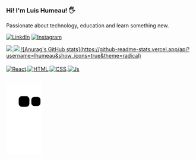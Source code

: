 ### Hi! I'm Luis Humeau! 🖐️
Passionate about technology, education and learn something new.

 

[![LinkdIn](https://img.shields.io/badge/LinkedIn-0077B5?style=for-the-badge&logo=linkedin&logoColor=white)]([https://www.linkedin.com/in/geraldo-ventura-22ab57223/?locale=en_US](https://www.linkedin.com/in/luis-humeau-mgp-506b7680/))
[![Instagram](https://img.shields.io/badge/Instagram-E4405F?style=for-the-badge&logo=instagram&logoColor=white)](https://www.instagram.com/lhumeau/)

 

<div align="left">
<a href="https://github.com/lhumeau">
<img height="180em" src="https://github-readme-stats.vercel.app/api?username=lhumeau&theme=dark&show_icons=true"/>
<img height="180em" src="https://github-readme-stats.vercel.app/api/top-langs/?username=lhumeau&layout=compact&langs_count=7&theme=dark"/>
 ![Anurag's GitHub stats](https://github-readme-stats.vercel.app/api?username=lhumeau&show_icons=true&theme=radical)
</div>
<div style="display: inline_block"><br>
<img align="center" alt="React" height="40" width="50" src="https://cdn.jsdelivr.net/gh/devicons/devicon/icons/react/react-original.svg">
<img align="center" alt="HTML" height="40" width="50" src="https://cdn.jsdelivr.net/gh/devicons/devicon/icons/html5/html5-original.svg">
<img align="center" alt="CSS" height="40" width="50" src="https://cdn.jsdelivr.net/gh/devicons/devicon/icons/css3/css3-original.svg">
<img align="center" alt="Js" height="40" width="50" src="https://cdn.jsdelivr.net/gh/devicons/devicon/icons/javascript/javascript-original.svg">
</div>
</br>
<div align="left">

  ![Snake animation](https://github.com/carlosportella16/carlosportella16/blob/output/github-contribution-grid-snake.svg)

</div>
